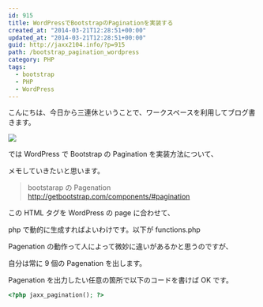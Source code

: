 ```yaml
---
id: 915
title: WordPressでBootstrapのPaginationを実装する
created_at: "2014-03-21T12:28:51+00:00"
updated_at: "2014-03-21T12:28:51+00:00"
guid: http://jaxx2104.info/?p=915
path: /bootstrap_pagination_wordpress
category: PHP
tags:
  - bootstrap
  - PHP
  - WordPress
---
```


こんにちは、今日から三連休ということで、ワークスペースを利用してブログ書きます。

![](./pagenation-01.webp)

では WordPress で Bootstrap の Pagination を実装方法について、

メモしていきたいと思います。

> bootstarap の Pagenation
> http://getbootstrap.com/components/#pagination

<!--more-->

この HTML タグを WordPress の page に合わせて、

php で動的に生成すればよいわけです。以下が functions.php

Pagenation の動作って人によって微妙に違いがあるかと思うのですが、

自分は常に 9 個の Pagenation を出します。

Pagenation を出力したい任意の箇所で以下のコードを書けば OK です。

```php
<?php jaxx_pagination(); ?>
```

